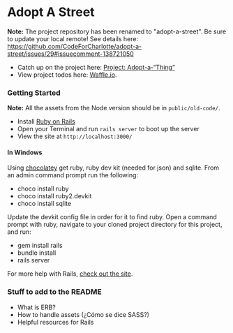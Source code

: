 # Adopt A Street

**Note:** The project repository has been renamed to "adopt-a-street". Be sure to update your local remote! See details here: https://github.com/CodeForCharlotte/adopt-a-street/issues/29#issuecomment-138721050

- Catch up on the project here: [Project: Adopt-a-“Thing”](http://forum.codeforcharlotte.org/t/project-adopt-a-thing/212)
- View project todos here: [Waffle.io](https://waffle.io/codeforcharlotte/adopt-a-street).

### Getting Started

**Note:** All the assets from the Node version should be in `public/old-code/`.

- Install [Ruby on Rails](http://rubyonrails.org/)
- Open your Terminal and run `rails server` to boot up the server
- View the site at `http://localhost:3000/`

#### In Windows
Using [chocolatey](https://chocolatey.org/) get ruby, ruby dev kit (needed for json) and sqlite. From an admin command prompt run the following:

- choco install ruby
- choco install ruby2.devkit
- choco install sqlite

Update the devkit config file in order for it to find ruby. Open a command prompt with ruby, navigate to your cloned project directory for this project, and run:

- gem install rails
- bundle install
- rails server


For more help with Rails, [check out the site](http://rubyonrails.org/).

### Stuff to add to the README

- What is ERB?
- How to handle assets (¿Cómo se dice SASS?)
- Helpful resources for Rails

